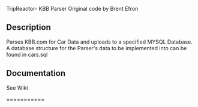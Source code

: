 TripReactor- KBB Parser
Original code by Brent Efron
  
    
Description  
------------- 
Parses KBB.com for Car Data and uploads to a specified MYSQL Database. A database structure for the Parser's data to be implemented into can be found in cars.sql
  
    
Documentation  
---------------
See Wiki

===========

